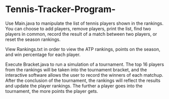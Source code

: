 # Tennis-Tracker-Program-

Use Main.java to manipulate the list of tennis players shown in the rankings. You can choose to add players, remove players, print the list, find two players in common, record the result of a match between two players, or reset the season rankings. 

View Rankings.txt in order to view the ATP rankings, points on the season, and win percentage for each player.

Execute Bracket.java to run a simulation of a tournament. The top 16 players from the rankings will be taken into the tournament bracket, and the interactive software allows the user to record the winners of each matchup. After the conclusion of the tournament, the rankings will reflect the results and update the player rankings. The further a player goes into the tournament, the more points the player gets. 
